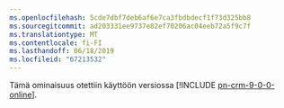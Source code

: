 ```yaml
---
ms.openlocfilehash: 5cde7dbf7deb6af6e7ca3fbdbdecf1f73d325bb8
ms.sourcegitcommit: ad203331ee9737e82ef70206ac04eeb72a5f9c7f
ms.translationtype: MT
ms.contentlocale: fi-FI
ms.lasthandoff: 06/18/2019
ms.locfileid: "67213532"
---
```

Tämä ominaisuus otettiin käyttöön versiossa [!INCLUDE [pn-crm-9-0-0-online](../includes/pn-crm-9-0-0-online.md)].
